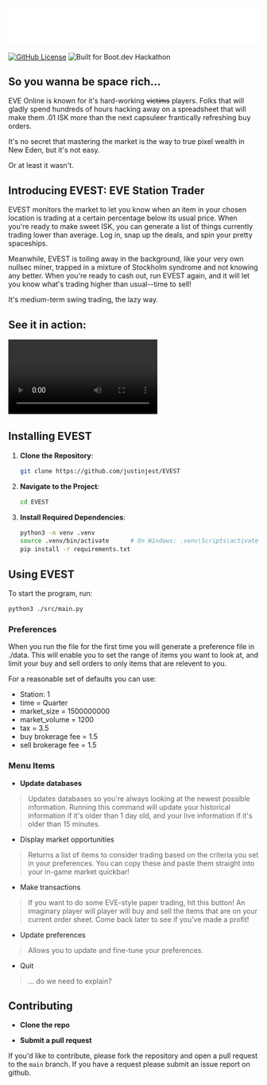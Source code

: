 ![EVEST: EVE Station Trader logo](/static/evest-logo.webp)

<!-- badges: start -->

[![GitHub License](https://badgen.net/github/license/justinjest/EVEST)](https://github.com/justinjest/EVEST/licence.md)
![Built for Boot.dev Hackathon](https://img.shields.io/badge/built%20for-Boot.dev%20Hackathon-blueviolet)

<!-- badges: end -->

## So you wanna be space rich...

EVE Online is known for it's hard-working ~~victims~~ players. Folks that will gladly spend hundreds of hours hacking away on a spreadsheet that will make them .01 ISK more than the next capsuleer frantically refreshing buy orders.

It's no secret that mastering the market is the way to true pixel wealth in New Eden, but it's not easy.

Or at least it wasn't.

## Introducing EVEST: EVE Station Trader

EVEST monitors the market to let you know when an item in your chosen location is trading at a certain percentage below its usual price. When you're ready to make sweet ISK, you can generate a list of things currently trading lower than average. Log in, snap up the deals, and spin your pretty spaceships.

Meanwhile, EVEST is toiling away in the background, like your very own nullsec miner, trapped in a mixture of Stockholm syndrome and not knowing any better. When you're ready to cash out, run EVEST again, and it will let you know what's trading higher than usual--time to sell!

It's medium-term swing trading, the lazy way.

## See it in action:

![](https://github.com/justinjest/EVEST/blob/main/static/evest-demo.mp4)

## Installing EVEST

1. **Clone the Repository**:

   ```bash
   git clone https://github.com/justinjest/EVEST
   ```

2. **Navigate to the Project**:

   ```bash
   cd EVEST
   ```

3. **Install Required Dependencies**:
   ```bash
   python3 -m venv .venv
   source .venv/bin/activate      # On Windows: .venv\Scripts\activate
   pip install -r requirements.txt
   ```

## Using EVEST

To start the program, run:

```bash
python3 ./src/main.py
```

### Preferences

When you run the file for the first time you will generate a preference file in ./data. This will enable you to set the range of items you want to look at, and limit your buy and sell orders to only items that are relevent to you.

For a reasonable set of defaults you can use:

- Station: 1
- time = Quarter
- market_size = 1500000000
- market_volume = 1200
- tax = 3.5
- buy brokerage fee = 1.5
- sell brokerage fee = 1.5

### Menu Items

- **Update databases**

> Updates databases so you're always looking at the newest possible information. Running this command will update your historical information if it's older than 1 day old, and your live information if it's older than 15 minutes.

- Display market opportunities

> Returns a list of items to consider trading based on the criteria you set in your preferences. You can copy these and paste them straight into your in-game market quickbar!

- Make transactions

> If you want to do some EVE-style paper trading, hit this button! An imaginary player will player will buy and sell the items that are on your current order sheet. Come back later to see if you've made a profit!

- Update preferences

> Allows you to update and fine-tune your preferences.

- Quit

> ... do we need to explain?

## Contributing

- **Clone the repo**

- **Submit a pull request**

If you'd like to contribute, please fork the repository and open a pull request to the `main` branch. If you have a request please submit an issue report on github.

